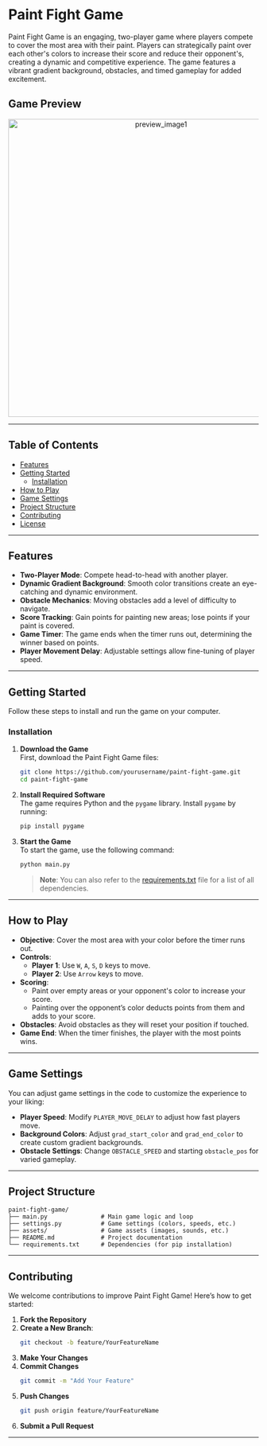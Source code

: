 # Paint Fight Game

Paint Fight Game is an engaging, two-player game where players compete to cover the most area with their paint. Players can strategically paint over each other's colors to increase their score and reduce their opponent's, creating a dynamic and competitive experience. The game features a vibrant gradient background, obstacles, and timed gameplay for added excitement.

## Game Preview

<div align="center">
  <img width="599" alt="preview_image1" src="https://github.com/user-attachments/assets/6ed1a530-9ce7-4a11-b24e-c118425181e7">
</div>


---

## Table of Contents

- [Features](#features)
- [Getting Started](#getting-started)
  - [Installation](#installation)
- [How to Play](#how-to-play)
- [Game Settings](#game-settings)
- [Project Structure](#project-structure)
- [Contributing](#contributing)
- [License](#license)

---

## Features

- **Two-Player Mode**: Compete head-to-head with another player.
- **Dynamic Gradient Background**: Smooth color transitions create an eye-catching and dynamic environment.
- **Obstacle Mechanics**: Moving obstacles add a level of difficulty to navigate.
- **Score Tracking**: Gain points for painting new areas; lose points if your paint is covered.
- **Game Timer**: The game ends when the timer runs out, determining the winner based on points.
- **Player Movement Delay**: Adjustable settings allow fine-tuning of player speed.

---

## Getting Started

Follow these steps to install and run the game on your computer.

### Installation

1. **Download the Game**  
   First, download the Paint Fight Game files:
   
   ```bash
   git clone https://github.com/yourusername/paint-fight-game.git
   cd paint-fight-game
   ```

2. **Install Required Software**  
   The game requires Python and the `pygame` library. Install `pygame` by running:
   
   ```bash
   pip install pygame
   ```

3. **Start the Game**  
   To start the game, use the following command:
   
   ```bash
   python main.py
   ```

   > **Note**: You can also refer to the [requirements.txt](cg_open_source_project/src/paint_fight/requirements.txt) file for a list of all dependencies.

---

## How to Play

- **Objective**: Cover the most area with your color before the timer runs out.
- **Controls**:
  - **Player 1**: Use `W`, `A`, `S`, `D` keys to move.
  - **Player 2**: Use `Arrow` keys to move.
- **Scoring**:
  - Paint over empty areas or your opponent's color to increase your score.
  - Painting over the opponent’s color deducts points from them and adds to your score.
- **Obstacles**: Avoid obstacles as they will reset your position if touched.
- **Game End**: When the timer finishes, the player with the most points wins.

---

## Game Settings

You can adjust game settings in the code to customize the experience to your liking:

- **Player Speed**: Modify `PLAYER_MOVE_DELAY` to adjust how fast players move.
- **Background Colors**: Adjust `grad_start_color` and `grad_end_color` to create custom gradient backgrounds.
- **Obstacle Settings**: Change `OBSTACLE_SPEED` and starting `obstacle_pos` for varied gameplay.

---

## Project Structure

```plaintext
paint-fight-game/
├── main.py               # Main game logic and loop
├── settings.py           # Game settings (colors, speeds, etc.)
├── assets/               # Game assets (images, sounds, etc.)
├── README.md             # Project documentation
└── requirements.txt      # Dependencies (for pip installation)
```

---

## Contributing

We welcome contributions to improve Paint Fight Game! Here’s how to get started:

1. **Fork the Repository**  
2. **Create a New Branch**:  
   ```bash
   git checkout -b feature/YourFeatureName
   ```
3. **Make Your Changes**  
4. **Commit Changes**  
   ```bash
   git commit -m "Add Your Feature"
   ```
5. **Push Changes**  
   ```bash
   git push origin feature/YourFeatureName
   ```
6. **Submit a Pull Request**

---
